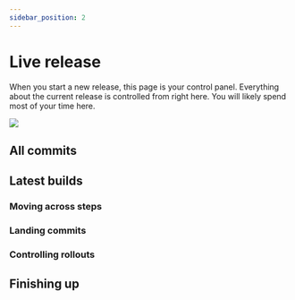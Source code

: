 ```yaml
---
sidebar_position: 2
---
```


# Live release

When you start a new release, this page is your control panel. Everything about the current release is controlled from right here. You will likely spend most of your time here.

![](/img/ongoing.png)

## All commits

## Latest builds

### Moving across steps

### Landing commits

### Controlling rollouts

## Finishing up
